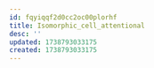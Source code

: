 ```yaml
---
id: fqyiqqf2d0cc2oc00plorhf
title: Isomorphic_cell_attentional
desc: ''
updated: 1738793033175
created: 1738793033175
---
```

